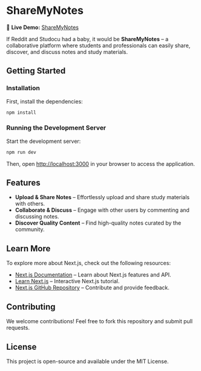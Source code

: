 # ShareMyNotes

🔗 **Live Demo:** [ShareMyNotes](https://sharemynotes.vercel.app)

If Reddit and Studocu had a baby, it would be **ShareMyNotes** – a collaborative platform where students and professionals can easily share, discover, and discuss notes and study materials.

## Getting Started

### Installation

First, install the dependencies:

```bash
npm install
```

### Running the Development Server

Start the development server:

```bash
npm run dev
```

Then, open [http://localhost:3000](http://localhost:3000) in your browser to access the application.

## Features

- **Upload & Share Notes** – Effortlessly upload and share study materials with others.
- **Collaborate & Discuss** – Engage with other users by commenting and discussing notes.
- **Discover Quality Content** – Find high-quality notes curated by the community.

## Learn More

To explore more about Next.js, check out the following resources:

- [Next.js Documentation](https://nextjs.org/docs) – Learn about Next.js features and API.
- [Learn Next.js](https://nextjs.org/learn) – Interactive Next.js tutorial.
- [Next.js GitHub Repository](https://github.com/vercel/next.js) – Contribute and provide feedback.

## Contributing

We welcome contributions! Feel free to fork this repository and submit pull requests.

## License

This project is open-source and available under the MIT License.

